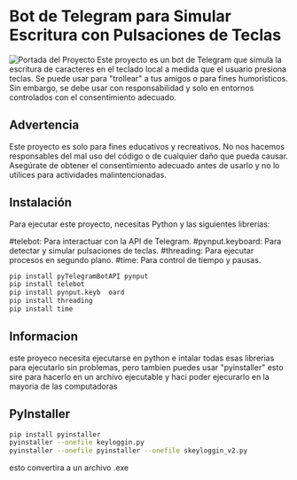 # Bot de Telegram para Simular Escritura con Pulsaciones de Teclas
![Portada del Proyecto](./prepositorio-open-graph-template.png)
Este proyecto es un bot de Telegram que simula la escritura de caracteres en el teclado local a medida que el usuario presiona teclas. Se puede usar para "trollear" a tus amigos o para fines humorísticos. Sin embargo, se debe usar con responsabilidad y solo en entornos controlados con el consentimiento adecuado.

## Advertencia
Este proyecto es solo para fines educativos y recreativos. No nos hacemos responsables del mal uso del código o de cualquier daño que pueda causar. Asegúrate de obtener el consentimiento adecuado antes de usarlo y no lo utilices para actividades malintencionadas.

## Instalación
Para ejecutar este proyecto, necesitas Python y las siguientes librerías:

#telebot: Para interactuar con la API de Telegram.
#pynput.keyboard: Para detectar y simular pulsaciones de teclas.
#threading: Para ejecutar procesos en segundo plano.
#time: Para control de tiempo y pausas.
```bash
pip install pyTelegramBotAPI pynput
pip install telebot
pip install pynput.keyb  oard
pip install threading
pip install time 
```
## Informacion
este proyeco necesita ejecutarse en python e intalar todas esas librerias para ejecutarlo sin problemas, pero tambien puedes usar "pyinstaller"
esto sire para hacerlo en un archivo ejecutable y haci poder ejecurarlo en la mayoria de las computadoras

## PyInstaller
```bash
pip install pyinstaller
pyinstaller --onefile keyloggin.py
pyinstaller --onefile pyinstaller --onefile skeyloggin_v2.py

```
esto convertira a un archivo .exe

## 
